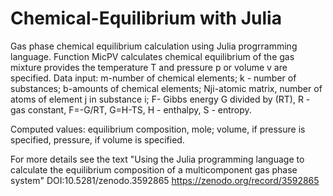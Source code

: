 # Chemical-Equilibrium with Julia
Gas phase chemical equilibrium calculation using Julia progrramming language.
Function MicPV calculates chemical equilibrium of the gas mixture provides the temperature T and pressure p or volume v are specified.
Data input:
m-number of chemical elements;
k - number of substances;
b-amounts of chemical elements;
Nji-atomic matrix, number of atoms of element j in substance i;
F- Gibbs energy G divided by (RT), R - gas constant, F=-G/RT, G=H-TS, H - enthalpy, S - entropy.

Computed values:
equilibrium composition, mole;
volume, if pressure is specified,
pressure, if volume is specified.

For more details see the text "Using the Julia programming language to calculate the equilibrium composition of a multicomponent gas phase system" DOI:10.5281/zenodo.3592865 https://zenodo.org/record/3592865
